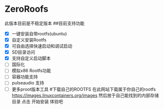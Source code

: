 # ZeroRoofs
此版本目前是不稳定版本
##目前支持功能
- [x] 一键安装自带rootfs(ubuntu)
- [x] 自定义安装Rootfs
- [x] 可自由选择快速启动和调试启动
- [x] SD目录访问
- [x] 支持自定义启动脚本
- [ ] 国际化
- [ ] 模拟x86 Rootfs功能
- [ ] 容器功能支持
- [ ] pulseaudio 支持
- [ ] 更多proot版本工具
#下载自己的ROOTFS
在此网站下载属于你自己的rootfs
https://images.linuxcontainers.org/images
然后放于自己能找到的内部存储目录
点击 开始安装 体验吧
